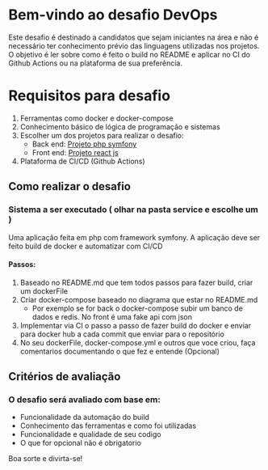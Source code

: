 
# Bem-vindo ao desafio DevOps

Este desafio é destinado a candidatos que sejam iniciantes na área e não é necessário ter conhecimento prévio das linguagens utilizadas nos projetos. O objetivo é ler sobre como é feito o build no README e aplicar no CI do Github Actions ou na plataforma de sua preferência.

# Requisitos para desafio

1. Ferramentas como docker e docker-compose
2. Conhecimento básico de lógica de programação e sistemas
3. Escolher um dos projetos para realizar o desafio:
	* Back end: [Projeto php symfony](./service/backend)
	* Front end: [Projeto react js](./service/frontend)
4. Plataforma de CI/CD (Github Actions)


## Como realizar o desafio

### Sistema a ser executado ( olhar na pasta service e escolhe um )
Uma aplicação feita em php com framework symfony. A aplicação deve ser feito build de docker e automatizar com CI/CD

#### Passos:
1. Baseado no README.md que tem todos passos para fazer build, criar um dockerFile
2. Criar docker-compose baseado no diagrama que estar no README.md
	* Por exemplo se for back o docker-compose subir um banco de dados e redis. No front é uma fake api com json 
3. Implementar via CI o passo a passo de fazer build do docker e enviar para docker hub a cada commit que enviar para o repositório 
4. No seu dockerFile, docker-compose.yml e outros que voce criou, faça comentarios documentando o que fez e entende (Opcional)
## Critérios de avaliação

### O desafio será avaliado com base em:

* Funcionalidade da automação do build
* Conhecimento das ferramentas e como foi utilizadas
* Funcionalidade e qualidade de seu codigo
* O que for opcional não é obrigatorio

Boa sorte e divirta-se!
